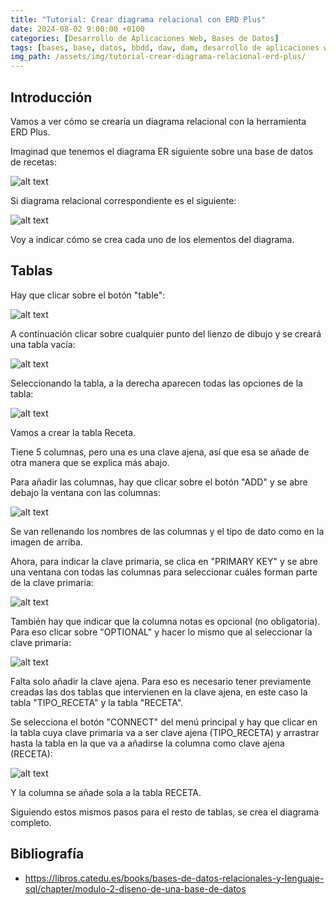 ```yaml
---
title: "Tutorial: Crear diagrama relacional con ERD Plus"
date: 2024-08-02 9:00:00 +0100
categories: [Desarrollo de Aplicaciones Web, Bases de Datos]
tags: [bases, base, datos, bbdd, daw, dam, desarrollo de aplicaciones web, desarrollo de aplicaciones multiplataforma, bases de datos, fp, ciclo superior, modulo, profesional, tutorial]
img_path: /assets/img/tutorial-crear-diagrama-relacional-erd-plus/
---
```


## Introducción

Vamos a ver cómo se crearía un diagrama relacional con la herramienta ERD Plus.

Imaginad que tenemos el diagrama ER siguiente sobre una base de datos de recetas:

![alt text](recetas-er.png)

Si diagrama relacional correspondiente es el siguiente:

![alt text](recetas-relacional.png)

Voy a indicar cómo se crea cada uno de los elementos del diagrama.

## Tablas

Hay que clicar sobre el botón "table":

![alt text](boton-table.png)

 A continuación clicar sobre cualquier punto del lienzo de dibujo y se creará una tabla vacía:

![alt text](tabla-vacia.png)

Seleccionando la tabla, a la derecha aparecen todas las opciones de la tabla:

![alt text](propiedades-tabla2.png)

Vamos a crear la tabla Receta.

Tiene 5 columnas, pero una es una clave ajena, así que esa se añade de otra manera que se explica más abajo.

Para añadir las columnas, hay que clicar sobre el botón "ADD" y se abre debajo la ventana con las columnas:

![alt text](columnas-receta.png)

Se van rellenando los nombres de las columnas y el tipo de dato como en la imagen de arriba.

Ahora, para indicar la clave primaria, se clica en "PRIMARY KEY" y se abre una ventana con todas las columnas para seleccionar cuáles forman parte de la clave primaria:

![alt text](clave-primaria-recetas.png)

También hay que indicar que la columna notas es opcional (no obligatoria). Para eso clicar sobre "OPTIONAL" y hacer lo mismo que al seleccionar la clave primaria:

![alt text](opcionales-receta.png)

Falta solo añadir la clave ajena. Para eso es necesario tener previamente creadas las dos tablas que intervienen en la clave ajena, en este caso la tabla "TIPO_RECETA" y la tabla "RECETA".

Se selecciona el botón "CONNECT" del menú principal y hay que clicar en la tabla cuya clave primaria va a ser clave ajena (TIPO_RECETA) y arrastrar hasta la tabla en la que va a añadirse la columna como clave ajena (RECETA):

![alt text](clave-ajena-receta.png)

Y la columna se añade sola a la tabla RECETA.

Siguiendo estos mismos pasos para el resto de tablas, se crea el diagrama completo.

## Bibliografía

- <https://libros.catedu.es/books/bases-de-datos-relacionales-y-lenguaje-sql/chapter/modulo-2-diseno-de-una-base-de-datos>